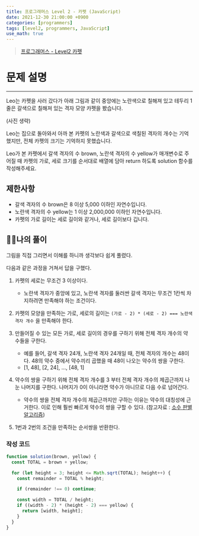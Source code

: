 ```yaml
---
title: 프로그래머스 Level 2 - 카펫 (JavaScript)
date: 2021-12-30 21:00:00 +0900
categories: [programmers]
tags: [level2, programmers, JavaScript]
use_math: true
---
```


> [프로그래머스 - Level2 카펫](https://programmers.co.kr/learn/courses/30/lessons/42842)

# 문제 설명

---

Leo는 카펫을 사러 갔다가 아래 그림과 같이 중앙에는 노란색으로 칠해져 있고 테두리 1줄은 갈색으로 칠해져 있는 격자 모양 카펫을 봤습니다.

(사진 생략)

Leo는 집으로 돌아와서 아까 본 카펫의 노란색과 갈색으로 색칠된 격자의 개수는 기억했지만, 전체 카펫의 크기는 기억하지 못했습니다.

Leo가 본 카펫에서 갈색 격자의 수 brown, 노란색 격자의 수 yellow가 매개변수로 주어질 때 카펫의 가로, 세로 크기를 순서대로 배열에 담아 return 하도록 solution 함수를 작성해주세요.

## 제한사항

- 갈색 격자의 수 brown은 8 이상 5,000 이하인 자연수입니다.
- 노란색 격자의 수 yellow는 1 이상 2,000,000 이하인 자연수입니다.
- 카펫의 가로 길이는 세로 길이와 같거나, 세로 길이보다 깁니다.

## 🙋‍♂️나의 풀이

그림을 직접 그리면서 이해를 하니까 생각보다 쉽게 풀렸다.

다음과 같은 과정을 거쳐서 답을 구했다.

1. 카펫의 세로는 무조건 3 이상이다.
   - 노란색 격자가 중앙에 있고, 노란색 격자를 둘러싼 갈색 격자는 무조건 1칸씩 차지하려면 만족해야 하는 조건이다.
2. 카펫의 모양을 만족하는 가로, 세로의 길이는 `(가로 - 2) * (세로 - 2) === 노란색 격자 개수` 을 만족해야 한다.
3. 만들어질 수 있는 모든 가로, 세로 길이의 경우를 구하기 위해 전체 격자 개수의 약수들을 구한다.
   - 예를 들어, 갈색 격자 24개, 노란색 격자 24개일 때, 전체 격자의 개수는 48이다. 48의 약수 중에서 약수끼리 곱했을 때 48이 나오는 약수의 쌍을 구한다.
   - [1, 48], [2, 24], ..., [48, 1]
4. 약수의 쌍을 구하기 위해 전체 격자 개수를 3 부터 전체 격자 개수의 제곱근까지 나눈 나머지를 구한다. 나머지가 0이 아니라면 약수가 아니므로 다음 수로 넘어간다.

   - 약수의 쌍을 전체 격자 개수의 제곱근까지만 구하는 이유는 약수의 대칭성에 근거한다. 이로 인해 훨씬 빠르게 약수의 쌍을 구할 수 있다. (참고자료 : [소수 판별 알고리즘](https://han-joon-hyeok.github.io/posts/TIL-check-prime-number/))

5. 1번과 2번의 조건을 만족하는 순서쌍을 반환한다.

### 작성 코드

```javascript
function solution(brown, yellow) {
  const TOTAL = brown + yellow;

  for (let height = 3; height <= Math.sqrt(TOTAL); height++) {
    const remainder = TOTAL % height;

    if (remainder !== 0) continue;

    const width = TOTAL / height;
    if ((width - 2) * (height - 2) === yellow) {
      return [width, height];
    }
  }
}
```
